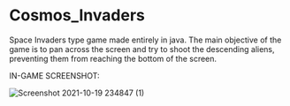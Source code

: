 # Cosmos_Invaders
Space Invaders type game made entirely in java. The main objective of the game is to pan across the screen and try to shoot the descending aliens, preventing them from reaching the bottom of the screen.

IN-GAME SCREENSHOT:

![Screenshot 2021-10-19 234847 (1)](https://user-images.githubusercontent.com/45349730/138042722-99596b06-9971-4e7f-a877-41c8f888355f.png)
